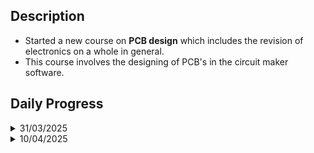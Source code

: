  ## Description
- Started a new course on **PCB design** which includes the revision of electronics on a whole in general.
- This course involves the designing of PCB's in the circuit maker software.

## Daily Progress

<details>
 <summary>31/03/2025</summary>
 
 - **Electronics** is derived from the word **electron**
 - There are two branches :
   ```mermaid
     graph TD;
     Electronics-->Analog
     Electronics-->Digital
   ```
 - **Analog Electronics** is a branch of electronics that deals with the time varying electrical signals whereas **Digital Electronics** deals with data that is binary in nature in forms of 0's and 1's.
 - A multimeter is a low cost all in one meter that measures various parameters such as voltage,current,frequency,test diodes,measure passive component values and so on.
 - Some of the passive components are :
   ```mermaid
   graph TD;
   Passive-->Resistor
   Passive-->Capacitor
   Passive-->Inductor
   ```
- **Digital Electronics** is a two state logic (0 or 1).Digital systems are always an approximate of the output.
- International System of Units or **SI Unit** is the widely accepted measurement unit.
-  *Scientific Notation* is standard way of writing numbers in mathematics.
-  All components in digital electronics are in terms of *Integrated Circuits*.
</details>

<details>
 <summary>10/04/2025</summary>
 
 </details>
